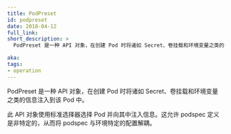 ```yaml
---
title: PodPreset
id: podpreset
date: 2018-04-12
full_link: 
short_description: >
  PodPreset 是一种 API 对象，在创建 Pod 时将诸如 Secret、卷挂载和环境变量之类的信息注入到该 Pod 中。

aka: 
tags:
- operation
---
```


<!--
---
title: PodPreset
id: podpreset
date: 2018-04-12
full_link: 
short_description: >
  An API object that injects information such as secrets, volume mounts, and environment variables into pods at creation time.

aka: 
tags:
- operation
---
-->

<!--
 An API object that injects information such as secrets, volume mounts, and environment variables into pods at creation time.
-->
PodPreset 是一种 API 对象，在创建 Pod 时将诸如 Secret、卷挂载和环境变量之类的信息注入到该 Pod 中。

<!--more--> 

<!--
This object chooses the pods to inject information into using standard selectors. This allows the podspec definitions to be nonspecific, decoupling the podspec from environment specific configuration.
-->

此 API 对象使用标准选择器选择 Pod 并向其中注入信息。这允许 podspec 定义是非特定的，从而将 podspec 与环境特定的配置解耦。
